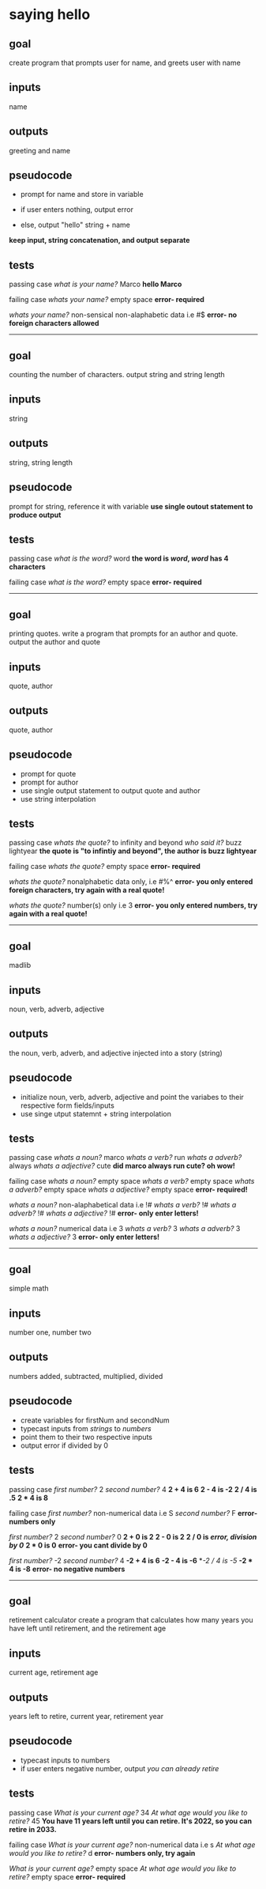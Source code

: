 # saying hello

## goal
create program that prompts user for name, and greets user with name

## inputs
name

## outputs
greeting and name

## pseudocode
- prompt for name and store in variable

- if user enters nothing, output error

- else, output "hello" string + name

**keep input, string concatenation, and output separate**

## tests
passing case
*what is your name?* Marco
**hello Marco**

failing case
*whats your name?* empty space
**error- required**

*whats your name?* non-sensical non-alaphabetic data i.e #$
**error- no foreign characters allowed**

******
## goal
counting the number of characters. output string and string length

## inputs
string

## outputs
string, string length

## pseudocode
prompt for string, reference it with variable
**use single outout statement to produce output**

## tests
passing case
*what is the word?* word 
**the word is *word*, *word* has 4 characters**

failing case
*what is the word?* empty space 
**error- required**

******
## goal
printing quotes. write a program that prompts for an author and quote. output the author and quote

## inputs
quote, author

## outputs
quote, author

## pseudocode 
- prompt for quote
- prompt for author
- use single output statement to output quote and author
- use string interpolation

## tests
passing case
*whats the quote?* to infinity and beyond
*who said it?* buzz lightyear
**the quote is "to infintiy and beyond", the author is buzz lightyear**

failing case
*whats the quote?* empty space
**error- required**

*whats the quote?* nonalphabetic data only, i.e #%^
**error- you only entered foreign characters, try again with a real quote!**

*whats the quote?* number(s) only i.e 3
**error- you only entered numbers, try again with a real quote!**


******
## goal
madlib

## inputs
noun, verb, adverb, adjective

## outputs
the noun, verb, adverb, and adjective injected into a story (string)

## pseudocode 
- initialize noun, verb, adverb, adjective and point the variabes to their respective form fields/inputs
- use singe utput statemnt + string interpolation


## tests
passing case
*whats a noun?* marco 
*whats a verb?* run
*whats a adverb?* always
*whats a adjective?* cute
**did marco always run cute? oh wow!**

failing case
*whats a noun?* empty space 
*whats a verb?* empty space
*whats a adverb?* empty space
*whats a adjective?* empty space
**error- required!**

*whats a noun?* non-alaphabetical data i.e !# 
*whats a verb?* !#
*whats a adverb?* !#
*whats a adjective?* !#
**error- only enter letters!**

*whats a noun?* numerical data i.e 3
*whats a verb?* 3
*whats a adverb?* 3
*whats a adjective?* 3
**error- only enter letters!** 

******
## goal
simple math

## inputs
number one, number two

## outputs
numbers added, subtracted, multiplied, divided

## pseudocode 
- create variables for firstNum and secondNum
- typecast inputs from *strings* to *numbers*
- point them to their two respective inputs
- output error if divided by 0

## tests
passing case
*first number?* 2
*second number?* 4
**2 + 4 is 6**
**2 - 4 is -2**
**2 / 4 is .5**
**2 * 4 is 8**

failing case
*first number?* non-numerical data i.e S
*second number?* F
**error- numbers only**

*first number?* 2
*second number?* 0
**2 + 0 is 2**
**2 - 0 is 2**
**2 / 0 is *error, division by 0***
**2 * 0 is 0**
**error- you cant divide by 0**

*first number?* -2
*second number?* 4
**-2 + 4 is 6**
**-2 - 4 is -6**
**-2 / 4 is -5*
**-2 * 4 is -8**
**error- no negative numbers**


******
## goal
retirement calculator
create a program that calculates how many years you have left until retirement, and the retirement age

## inputs
current age, retirement age

## outputs
years left to retire, current year, retirement year

## pseudocode
- typecast inputs to numbers
- if user enters negative number, output *you can already retire* 

## tests
passing case
*What is your current age?* 34 
*At what age would you like to retire?* 45
**You have 11 years left until you can retire. It's 2022, so you can retire in 2033.**

failing case
*What is your current age?* non-numerical data i.e s
*At what age would you like to retire?* d
**error- numbers only, try again**

*What is your current age?* empty space
*At what age would you like to retire?* empty space
**error- required**

<!-- 
******
## goal

## inputs

## outputs

## pseudocode 

## tests
	passing case
	** 
	****

	failing case
	** 
	****
-->

